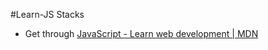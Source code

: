 #Learn-JS Stacks


- Get through 
[JavaScript - Learn web development | MDN](https://developer.mozilla.org/en-US/docs/Learn/JavaScript)